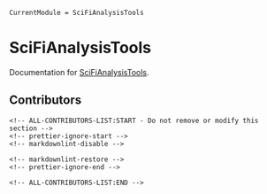 ```@meta
CurrentModule = SciFiAnalysisTools
```

# SciFiAnalysisTools

Documentation for [SciFiAnalysisTools](https://github.com/mmikhasenko/SciFiAnalysisTools.jl).

## Contributors

```@raw html
<!-- ALL-CONTRIBUTORS-LIST:START - Do not remove or modify this section -->
<!-- prettier-ignore-start -->
<!-- markdownlint-disable -->

<!-- markdownlint-restore -->
<!-- prettier-ignore-end -->

<!-- ALL-CONTRIBUTORS-LIST:END -->
```
